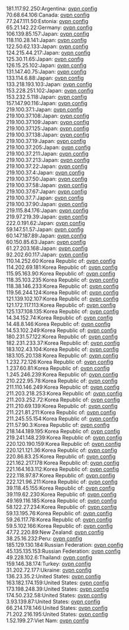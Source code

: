 181.117.92.250:Argentina: [ovpn config](vpn/181_117_92_250.ovpn)  
70.68.64.106:Canada: [ovpn config](vpn/70_68_64_106.ovpn)  
77.247.111.50:Estonia: [ovpn config](vpn/77_247_111_50.ovpn)  
65.21.142.22:Germany: [ovpn config](vpn/65_21_142_22.ovpn)  
106.139.85.157:Japan: [ovpn config](vpn/106_139_85_157.ovpn)  
118.110.28.141:Japan: [ovpn config](vpn/118_110_28_141.ovpn)  
122.50.62.133:Japan: [ovpn config](vpn/122_50_62_133.ovpn)  
124.215.44.217:Japan: [ovpn config](vpn/124_215_44_217.ovpn)  
125.30.11.65:Japan: [ovpn config](vpn/125_30_11_65.ovpn)  
126.15.25.102:Japan: [ovpn config](vpn/126_15_25_102.ovpn)  
131.147.40.75:Japan: [ovpn config](vpn/131_147_40_75.ovpn)  
133.114.6.88:Japan: [ovpn config](vpn/133_114_6_88.ovpn)  
133.218.193.103:Japan: [ovpn config](vpn/133_218_193_103.ovpn)  
153.228.251.102:Japan: [ovpn config](vpn/153_228_251_102.ovpn)  
153.232.5.118:Japan: [ovpn config](vpn/153_232_5_118.ovpn)  
157.147.90.116:Japan: [ovpn config](vpn/157_147_90_116.ovpn)  
219.100.37.1:Japan: [ovpn config](vpn/219_100_37_1.ovpn)  
219.100.37.108:Japan: [ovpn config](vpn/219_100_37_108.ovpn)  
219.100.37.109:Japan: [ovpn config](vpn/219_100_37_109.ovpn)  
219.100.37.125:Japan: [ovpn config](vpn/219_100_37_125.ovpn)  
219.100.37.138:Japan: [ovpn config](vpn/219_100_37_138.ovpn)  
219.100.37.19:Japan: [ovpn config](vpn/219_100_37_19.ovpn)  
219.100.37.205:Japan: [ovpn config](vpn/219_100_37_205.ovpn)  
219.100.37.211:Japan: [ovpn config](vpn/219_100_37_211.ovpn)  
219.100.37.213:Japan: [ovpn config](vpn/219_100_37_213.ovpn)  
219.100.37.22:Japan: [ovpn config](vpn/219_100_37_22.ovpn)  
219.100.37.4:Japan: [ovpn config](vpn/219_100_37_4.ovpn)  
219.100.37.50:Japan: [ovpn config](vpn/219_100_37_50.ovpn)  
219.100.37.58:Japan: [ovpn config](vpn/219_100_37_58.ovpn)  
219.100.37.67:Japan: [ovpn config](vpn/219_100_37_67.ovpn)  
219.100.37.7:Japan: [ovpn config](vpn/219_100_37_7.ovpn)  
219.100.37.90:Japan: [ovpn config](vpn/219_100_37_90.ovpn)  
219.115.84.176:Japan: [ovpn config](vpn/219_115_84_176.ovpn)  
219.97.219.39:Japan: [ovpn config](vpn/219_97_219_39.ovpn)  
222.0.191.62:Japan: [ovpn config](vpn/222_0_191_62.ovpn)  
59.147.51.57:Japan: [ovpn config](vpn/59_147_51_57.ovpn)  
60.147.187.89:Japan: [ovpn config](vpn/60_147_187_89.ovpn)  
60.150.85.63:Japan: [ovpn config](vpn/60_150_85_63.ovpn)  
61.27.203.168:Japan: [ovpn config](vpn/61_27_203_168.ovpn)  
92.202.60.117:Japan: [ovpn config](vpn/92_202_60_117.ovpn)  
110.14.252.60:Korea Republic of: [ovpn config](vpn/110_14_252_60.ovpn)  
114.202.69.181:Korea Republic of: [ovpn config](vpn/114_202_69_181.ovpn)  
115.95.163.90:Korea Republic of: [ovpn config](vpn/115_95_163_90.ovpn)  
118.35.103.235:Korea Republic of: [ovpn config](vpn/118_35_103_235.ovpn)  
118.38.146.233:Korea Republic of: [ovpn config](vpn/118_38_146_233.ovpn)  
119.56.244.124:Korea Republic of: [ovpn config](vpn/119_56_244_124.ovpn)  
121.139.102.107:Korea Republic of: [ovpn config](vpn/121_139_102_107.ovpn)  
121.172.117.113:Korea Republic of: [ovpn config](vpn/121_172_117_113.ovpn)  
125.137.108.135:Korea Republic of: [ovpn config](vpn/125_137_108_135.ovpn)  
14.34.152.74:Korea Republic of: [ovpn config](vpn/14_34_152_74.ovpn)  
14.48.8.146:Korea Republic of: [ovpn config](vpn/14_48_8_146.ovpn)  
14.53.102.249:Korea Republic of: [ovpn config](vpn/14_53_102_249.ovpn)  
180.231.57.122:Korea Republic of: [ovpn config](vpn/180_231_57_122.ovpn)  
182.231.233.37:Korea Republic of: [ovpn config](vpn/182_231_233_37.ovpn)  
183.102.43.104:Korea Republic of: [ovpn config](vpn/183_102_43_104.ovpn)  
183.105.20.138:Korea Republic of: [ovpn config](vpn/183_105_20_138.ovpn)  
1.232.72.126:Korea Republic of: [ovpn config](vpn/1_232_72_126.ovpn)  
1.237.60.81:Korea Republic of: [ovpn config](vpn/1_237_60_81.ovpn)  
1.245.246.239:Korea Republic of: [ovpn config](vpn/1_245_246_239.ovpn)  
210.222.95.78:Korea Republic of: [ovpn config](vpn/210_222_95_78.ovpn)  
211.110.146.249:Korea Republic of: [ovpn config](vpn/211_110_146_249.ovpn)  
211.203.218.253:Korea Republic of: [ovpn config](vpn/211_203_218_253.ovpn)  
211.203.252.72:Korea Republic of: [ovpn config](vpn/211_203_252_72.ovpn)  
211.210.69.139:Korea Republic of: [ovpn config](vpn/211_210_69_139.ovpn)  
211.221.81.211:Korea Republic of: [ovpn config](vpn/211_221_81_211.ovpn)  
211.245.55.154:Korea Republic of: [ovpn config](vpn/211_245_55_154.ovpn)  
211.57.90.3:Korea Republic of: [ovpn config](vpn/211_57_90_3.ovpn)  
218.144.189.195:Korea Republic of: [ovpn config](vpn/218_144_189_195.ovpn)  
219.241.148.239:Korea Republic of: [ovpn config](vpn/219_241_148_239.ovpn)  
220.120.190.159:Korea Republic of: [ovpn config](vpn/220_120_190_159.ovpn)  
220.121.121.36:Korea Republic of: [ovpn config](vpn/220_121_121_36.ovpn)  
220.86.83.25:Korea Republic of: [ovpn config](vpn/220_86_83_25.ovpn)  
221.162.217.178:Korea Republic of: [ovpn config](vpn/221_162_217_178.ovpn)  
221.164.163.112:Korea Republic of: [ovpn config](vpn/221_164_163_112.ovpn)  
222.118.97.87:Korea Republic of: [ovpn config](vpn/222_118_97_87.ovpn)  
222.121.96.211:Korea Republic of: [ovpn config](vpn/222_121_96_211.ovpn)  
39.118.45.155:Korea Republic of: [ovpn config](vpn/39_118_45_155.ovpn)  
39.119.62.230:Korea Republic of: [ovpn config](vpn/39_119_62_230.ovpn)  
49.169.116.185:Korea Republic of: [ovpn config](vpn/49_169_116_185.ovpn)  
58.122.27.234:Korea Republic of: [ovpn config](vpn/58_122_27_234.ovpn)  
59.13.195.76:Korea Republic of: [ovpn config](vpn/59_13_195_76.ovpn)  
59.26.117.78:Korea Republic of: [ovpn config](vpn/59_26_117_78.ovpn)  
59.5.102.166:Korea Republic of: [ovpn config](vpn/59_5_102_166.ovpn)  
47.72.220.89:New Zealand: [ovpn config](vpn/47_72_220_89.ovpn)  
38.25.16.232:Peru: [ovpn config](vpn/38_25_16_232.ovpn)  
185.129.130.184:Russian Federation: [ovpn config](vpn/185_129_130_184.ovpn)  
45.135.135.153:Russian Federation: [ovpn config](vpn/45_135_135_153.ovpn)  
49.228.102.6:Thailand: [ovpn config](vpn/49_228_102_6.ovpn)  
159.146.38.174:Turkey: [ovpn config](vpn/159_146_38_174.ovpn)  
31.202.72.177:Ukraine: [ovpn config](vpn/31_202_72_177.ovpn)  
136.23.35.2:United States: [ovpn config](vpn/136_23_35_2.ovpn)  
163.182.174.159:United States: [ovpn config](vpn/163_182_174_159.ovpn)  
173.198.248.39:United States: [ovpn config](vpn/173_198_248_39.ovpn)  
174.50.232.58:United States: [ovpn config](vpn/174_50_232_58.ovpn)  
3.93.139.87:United States: [ovpn config](vpn/3_93_139_87.ovpn)  
66.214.178.146:United States: [ovpn config](vpn/66_214_178_146.ovpn)  
71.202.216.195:United States: [ovpn config](vpn/71_202_216_195.ovpn)  
1.52.199.27:Viet Nam: [ovpn config](vpn/1_52_199_27.ovpn)  
